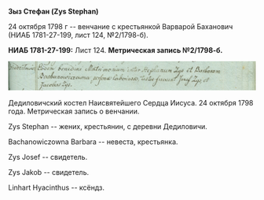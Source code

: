 **Зыз Стефан (Zys Stephan)**

24 октября 1798 г -- венчание с крестьянкой Варварой Баханович (НИАБ
1781-27-199, лист 124, №2/1798-б).

**НИАБ 1781-27-199:** Лист 124. **Метрическая запись №2/1798-б.**

![](./media/8cffd5002b4c765b1b310cecab5be8fe78c086bb.png)

Дедиловичский костел Наисвятейшего Сердца Иисуса. 24 октября 1798 года.
Метрическая запись о венчании.

Zys Stephan -- жених, крестьянин, с деревни Дедиловичи.

Bachanowiczowna Barbara -- невеста, крестьянка.

Zys Josef -- свидетель.

Zys Jakob -- свидетель.

Linhart Hyacinthus -- ксёндз.
